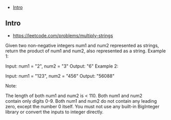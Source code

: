 - [Intro](#intro)

## Intro

- https://leetcode.com/problems/multiply-strings

Given two non-negative integers num1 and num2 represented as strings, return the product of num1 and num2, also represented as a string.
Example 1:

Input: num1 = "2", num2 = "3"
Output: "6"
Example 2:

Input: num1 = "123", num2 = "456"
Output: "56088"

Note:

The length of both num1 and num2 is < 110.
Both num1 and num2 contain only digits 0-9.
Both num1 and num2 do not contain any leading zero, except the number 0 itself.
You must not use any built-in BigInteger library or convert the inputs to integer directly.

